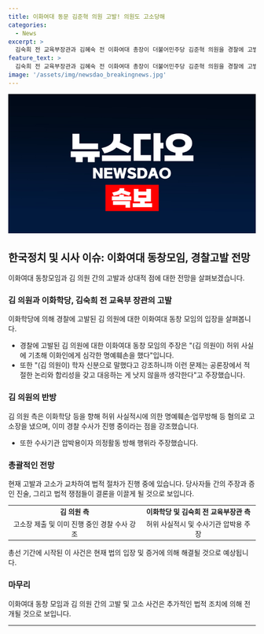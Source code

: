 ```yaml
---
title: 이화여대 동문 김준혁 의원 고발! 의원도 고소당해
categories:
  - News
excerpt: >
  김숙희 전 교육부장관과 김혜숙 전 이화여대 총장이 더불어민주당 김준혁 의원을 경찰에 고발했다. 김 의원도 맞고소에 나섰으며, 이화를 사랑하는 동창 모임은 김 의원을 명예훼손 혐의로 고발했다. 김혜숙 전 이화여대 총장은 (김 의원이) 허위 사실에 기초해 이화인에게 심각한 명예훼손을 했다고 주장했고, 김 의원 측은 이를 부인하며 압박용이자 의정활동 방해 행위라고 주장했다. 이와 관련해 김 의원은 2022년 유튜브 채널에서 논란을 불러일으키는 발언을 한 것으로 알려졌다.
feature_text: >
  김숙희 전 교육부장관과 김혜숙 전 이화여대 총장이 더불어민주당 김준혁 의원을 경찰에 고발했다. 김 의원도 맞고소에 나섰으며, 이화를 사랑하는 동창 모임은 김 의원을 명예훼손 혐의로 고발했다. 김혜숙 전 이화여대 총장은 (김 의원이) 허위 사실에 기초해 이화인에게 심각한 명예훼손을 했다고 주장했고, 김 의원 측은 이를 부인하며 압박용이자 의정활동 방해 행위라고 주장했다. 이와 관련해 김 의원은 2022년 유튜브 채널에서 논란을 불러일으키는 발언을 한 것으로 알려졌다.
image: '/assets/img/newsdao_breakingnews.jpg'
---
```


<p><img src="/assets/img/newsdao_breakingnews.jpg" alt="koreaapp 속보" /></p>

<h2 data-ke-size="size26">한국정치 및 시사 이슈: 이화여대 동창모임, 경찰고발 전망</h2>

<p data-ke-size="size16">이화여대 동창모임과 김 의원 간의 고발과 상대적 점에 대한 전망을 살펴보겠습니다.</p>

<h3>김 의원과 이화학당, 김숙희 전 교육부 장관의 고발</h3>

<p data-ke-size="size16">이화학당에 의해 경찰에 고발된 김 의원에 대한 이화여대 동창 모임의 입장을 살펴봅니다.</p>

<ul>
<li>경찰에 고발된 김 의원에 대한 이화여대 동창 모임의 주장은 "(김 의원이) 허위 사실에 기초해 이화인에게 심각한 명예훼손을 했다"입니다.</li>
<li>또한 "(김 의원이) 학자 신분으로 말했다고 강조하니까 이런 문제는 공론장에서 적절한 논리와 합리성을 갖고 대응하는 게 낫지 않을까 생각한다"고 주장했습니다.</li>
</ul>

<h3>김 의원의 반방</h3>

<p data-ke-size="size16">김 의원 측은 이화학당 등을 향해 허위 사실적시에 의한 명예훼손·업무방해 등 혐의로 고소장을 냈으며, 이미 경찰 수사가 진행 중이라는 점을 강조했습니다.</p>

<ul>
<li>또한 수사기관 압박용이자 의정활동 방해 행위라 주장했습니다.</li>
</ul>

<h3>총괄적인 전망</h3>

<p data-ke-size="size16">현재 고발과 고소가 교차하여 법적 절차가 진행 중에 있습니다. 당사자들 간의 주장과 증인 진술, 그리고 법적 쟁점들이 결론을 이끌게 될 것으로 보입니다.</p>

<table>
  <tr>
    <td style="text-align: center; height: 17px;"><b>김 의원 측</b></td>
    <td style="text-align: center; height: 17px;"><b>이화학당 및 김숙희 전 교육부장관 측</b></td>
  </tr>
  <tr>
    <td style="text-align: center; height: 17px;">고소장 제출 및 이미 진행 중인 경찰 수사 강조</td>
    <td style="text-align: center; height: 17px;">허위 사실적시 및 수사기관 압박용 주장</td>
  </tr>
</table>

<p data-ke-size="size16">총선 기간에 시작된 이 사건은 현재 법의 입장 및 증거에 의해 해결될 것으로 예상됩니다.</p>

<h3>마무리</h3>

<p data-ke-size="size16">이화여대 동창 모임과 김 의원 간의 고발 및 고소 사건은 추가적인 법적 조치에 의해 전개될 것으로 보입니다.</p>

<hr>

